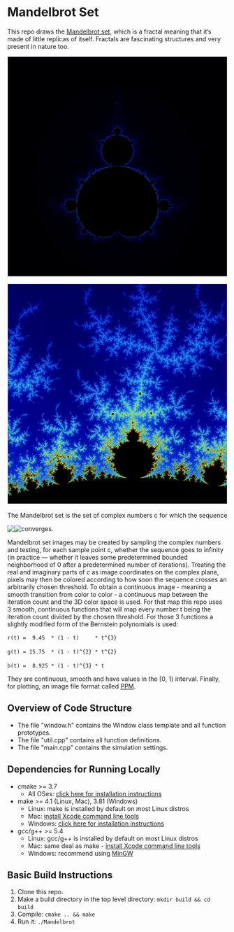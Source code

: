# Mandelbrot Set

This repo draws the [Mandelbrot set](https://en.wikipedia.org/wiki/Mandelbrot_set), which is a fractal meaning that it’s made of little replicas of itself. Fractals are fascinating structures and very present in nature too.

<p align="center">
    <img src=images/mandelbrot1.png>
</p>

<p align="center">
    <img src=images/mandelbrot2.png>
</p>

The Mandelbrot set is the set of complex numbers c for which the sequence

<img align="left" src="https://latex.codecogs.com/svg.latex?\Large&space;z_{0}~~=0" />

<img align="left" src="https://latex.codecogs.com/svg.latex?\Large&space;z_{n+1}=z_{n}^2+c" />

converges.

Mandelbrot set images may be created by sampling the complex numbers and testing, for each sample point c, whether the sequence goes to infinity (in practice — whether it leaves some predetermined bounded neighborhood of 0 after a predetermined number of iterations). Treating the real and imaginary parts of c as image coordinates on the complex plane, pixels may then be colored according to how soon the sequence crosses an arbitrarily chosen threshold.
To obtain a continuous image - meaning a smooth transition from color to color - a continuous map between the iteration count and the 3D color space is used. For that map this repo uses 3 smooth, continuous functions that will map every number t being the iteration count divided by the chosen threshold. For those 3 functions a slightly modified form of the Bernstein polynomials is used:
    
    r(t) =  9.45  * (1 - t)     * t^{3}
    
    g(t) = 15.75  * (1 - t)^{2} * t^{2}
    
    b(t) =  8.925 * (1 - t)^{3} * t
    
They are continuous, smooth and have values in the [0, 1) interval.
Finally, for plotting, an image file format called [PPM](https://en.wikipedia.org/wiki/Netpbm_format#PPM_example).

## Overview of Code Structure

* The file "window.h" contains the Window class template and all function prototypes.
* The file "util.cpp" contains all function definitions.
* The file "main.cpp" contains the simulation settings.

## Dependencies for Running Locally

* cmake >= 3.7
  * All OSes: [click here for installation instructions](https://cmake.org/install/)
* make >= 4.1 (Linux, Mac), 3.81 (Windows)
  * Linux: make is installed by default on most Linux distros
  * Mac: [install Xcode command line tools](https://developer.apple.com/xcode/features/)
  * Windows: [click here for installation instructions](http://gnuwin32.sourceforge.net/packages/make.htm)
* gcc/g++ >= 5.4
  * Linux: gcc/g++ is installed by default on most Linux distros
  * Mac: same deal as make - [install Xcode command line tools](https://developer.apple.com/xcode/features/)
  * Windows: recommend using [MinGW](http://www.mingw.org/)

## Basic Build Instructions

1. Clone this repo.
2. Make a build directory in the top level directory: `mkdir build && cd build`
3. Compile: `cmake .. && make`
4. Run it: `./Mandelbrot`
